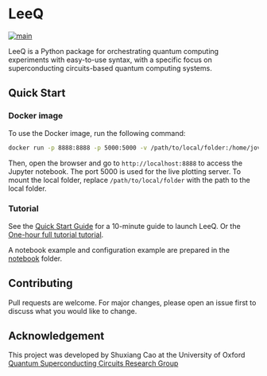 # LeeQ

[![main](https://github.com/ShuxiangCao/LeeQ/actions/workflows/test.yaml/badge.svg)](https://github.com/ShuxiangCao/LeeQ/actions/workflows/test.yaml)

LeeQ is a Python package for orchestrating quantum computing experiments with easy-to-use syntax, with a specific focus
on superconducting circuits-based quantum computing systems.

## Quick Start 

### Docker image
To use the Docker image, run the following command:

```bash
docker run -p 8888:8888 -p 5000:5000 -v /path/to/local/folder:/home/jovyan/ ghcr.io/shuxiangcao/leeq:latest
```

Then, open the browser and go to `http://localhost:8888` to access the Jupyter notebook. The port 5000 is used for the
live plotting server. To mount the local folder, replace `/path/to/local/folder` with the path to the local folder.

### Tutorial

See the [Quick Start Guide](docs/quick_start.md) for a 10-minute guide to launch LeeQ. Or the [One-hour full tutorial tutorial](docs/tutorial.md).

A notebook example and configuration example are prepared in the [notebook](notebooks) folder.

## Contributing

Pull requests are welcome. For major changes, please open an issue first to discuss what you would like to change.

## Acknowledgement

This project was developed by Shuxiang Cao at the University of Oxford [Quantum Superconducting Circuits Research Group](https://leeklab.org/)  
